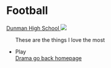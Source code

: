 <!DOCTYPE HTML>
<html>
<body>
<h1>Football</h1>
<title>
 This is one of my interest </title>
<p>
 </p>
<a href ="www.dhs.sg"> Dunman High School  </a>
<img src="photo.jpg"/><ul>
<p>These are the things I love the most </p> 
<li>Play</li>
<a href="epl.html"> Drama</a
 
 
<a href ="index.html"> go back homepage  </a>


 

